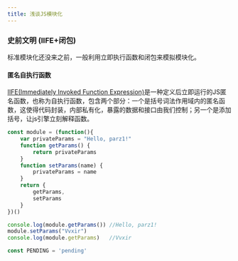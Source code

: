 ```yaml
---
title: 浅谈JS模块化
---
```




### 史前文明 (IIFE+闭包)

标准模块化还没来之前，一般利用立即执行函数和闭包来模拟模块化。

#### 匿名自执行函数

[IIFE(Immediately Invoked Function Expression)](https://developer.mozilla.org/en-US/docs/Glossary/IIFE)是一种定义后立即运行的JS匿名函数，也称为自执行函数，包含两个部分：一个是括号词法作用域内的匿名函数，这使得代码封装，内部私有化，暴露的数据和接口由我们控制；另一个是添加括号，让js引擎立刻解释函数。

```js
const module = (function(){
	var privateParams = "Hello, parz1!"
    function getParams() {
        return privateParams
    }
	function setParams(name) {
		privateParams = name
	}
	return {
        getParams,
		setParams
	}
})()

console.log(module.getParams())	//Hello, parz1!
module.setParams("Vvxir")
console.log(module.getParams)	//Vvxir
```

```javascript
const PENDING = 'pending'
```



